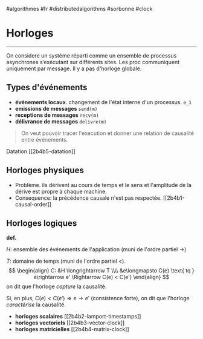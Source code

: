 #algorithmes #fr #distributedalgorithms #sorbonne #clock
# Horloges
---
On considere un système réparti comme un ensemble de processus asynchrones s’exécutant sur différents sites. Les proc communiquent uniquement par message. Il y a pas d'horloge globale.

## Types d'événements
+ **événements locaux**. changement de l'état interne d'un processus.
	`e_1`
+ **emissions de messages**
	`send(m)`
+ **receptions de messages**
	`recv(m)`
+ **délivrance de messages**
	`delivre(m)`

> On veut pouvoir tracer l'execution et donner une relation de causalité entre événements.

Datation [[2b4b5-datation]]
## Horloges physiques
+ Problème. ils dérivent au cours de temps et le sens et l'amplitude de la dérive est propre à chaque machine.
+ Consequence: la précédence causale n'est pas respectée. [[2b4b1-causal-order]]

## Horloges logiques
 **def.**
 
$H$: ensemble des événements de l'application (muni de l'ordre partiel $\rightarrow$)

$T$: domaine de temps (muni de l'ordre partiel $<$).
$$
\begin{align}
C: &H \longrightarrow T \\\\
&e\longmapsto C(e) \text{ tq } e\rightarrow e' \Rightarrow C(e) < C(e')
\end{align}
$$
on dit que l'horloge _capture_ la causalité.

Si, en plus, $C(e) < C(e') \Rightarrow e \rightarrow e'$ (consistence forte), on dit que l'horloge _caractérise_ la causalité.


+ **horloges scalaires** [[2b4b2-lamport-timestamps]]
+ **horloges vectoriels** [[2b4b3-vector-clock]]
+ **horloges matricielles** [[2b4b4-matrix-clock]]

